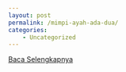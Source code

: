 ```yaml
---
layout: post
permalink: /mimpi-ayah-ada-dua/
categories:
    - Uncategorized
---
```


[Baca Selengkapnya](/05)